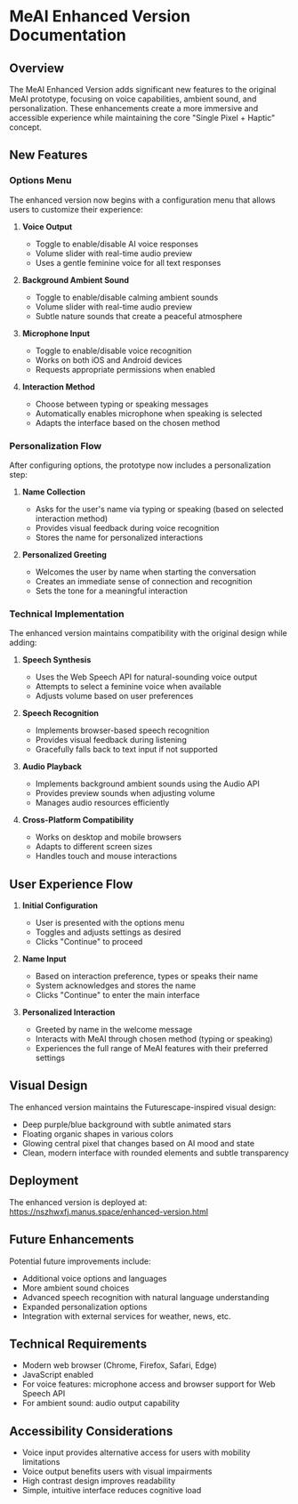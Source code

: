 # MeAI Enhanced Version Documentation

## Overview

The MeAI Enhanced Version adds significant new features to the original MeAI prototype, focusing on voice capabilities, ambient sound, and personalization. These enhancements create a more immersive and accessible experience while maintaining the core "Single Pixel + Haptic" concept.

## New Features

### Options Menu

The enhanced version now begins with a configuration menu that allows users to customize their experience:

1. **Voice Output**
   - Toggle to enable/disable AI voice responses
   - Volume slider with real-time audio preview
   - Uses a gentle feminine voice for all text responses

2. **Background Ambient Sound**
   - Toggle to enable/disable calming ambient sounds
   - Volume slider with real-time audio preview
   - Subtle nature sounds that create a peaceful atmosphere

3. **Microphone Input**
   - Toggle to enable/disable voice recognition
   - Works on both iOS and Android devices
   - Requests appropriate permissions when enabled

4. **Interaction Method**
   - Choose between typing or speaking messages
   - Automatically enables microphone when speaking is selected
   - Adapts the interface based on the chosen method

### Personalization Flow

After configuring options, the prototype now includes a personalization step:

1. **Name Collection**
   - Asks for the user's name via typing or speaking (based on selected interaction method)
   - Provides visual feedback during voice recognition
   - Stores the name for personalized interactions

2. **Personalized Greeting**
   - Welcomes the user by name when starting the conversation
   - Creates an immediate sense of connection and recognition
   - Sets the tone for a meaningful interaction

### Technical Implementation

The enhanced version maintains compatibility with the original design while adding:

1. **Speech Synthesis**
   - Uses the Web Speech API for natural-sounding voice output
   - Attempts to select a feminine voice when available
   - Adjusts volume based on user preferences

2. **Speech Recognition**
   - Implements browser-based speech recognition
   - Provides visual feedback during listening
   - Gracefully falls back to text input if not supported

3. **Audio Playback**
   - Implements background ambient sounds using the Audio API
   - Provides preview sounds when adjusting volume
   - Manages audio resources efficiently

4. **Cross-Platform Compatibility**
   - Works on desktop and mobile browsers
   - Adapts to different screen sizes
   - Handles touch and mouse interactions

## User Experience Flow

1. **Initial Configuration**
   - User is presented with the options menu
   - Toggles and adjusts settings as desired
   - Clicks "Continue" to proceed

2. **Name Input**
   - Based on interaction preference, types or speaks their name
   - System acknowledges and stores the name
   - Clicks "Continue" to enter the main interface

3. **Personalized Interaction**
   - Greeted by name in the welcome message
   - Interacts with MeAI through chosen method (typing or speaking)
   - Experiences the full range of MeAI features with their preferred settings

## Visual Design

The enhanced version maintains the Futurescape-inspired visual design:
- Deep purple/blue background with subtle animated stars
- Floating organic shapes in various colors
- Glowing central pixel that changes based on AI mood and state
- Clean, modern interface with rounded elements and subtle transparency

## Deployment

The enhanced version is deployed at:
https://nszhwxfj.manus.space/enhanced-version.html

## Future Enhancements

Potential future improvements include:
- Additional voice options and languages
- More ambient sound choices
- Advanced speech recognition with natural language understanding
- Expanded personalization options
- Integration with external services for weather, news, etc.

## Technical Requirements

- Modern web browser (Chrome, Firefox, Safari, Edge)
- JavaScript enabled
- For voice features: microphone access and browser support for Web Speech API
- For ambient sound: audio output capability

## Accessibility Considerations

- Voice input provides alternative access for users with mobility limitations
- Voice output benefits users with visual impairments
- High contrast design improves readability
- Simple, intuitive interface reduces cognitive load
